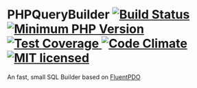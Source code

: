 # PHPQueryBuilder [![Build Status](https://travis-ci.org/ridaamirini/PHPQueryBuilder.svg?branch=master)](https://travis-ci.org/ridaamirini/PHPQueryBuilder) [![Minimum PHP Version](https://img.shields.io/badge/php-%3E%3D%207.0-8892BF.svg)](https://php.net/) [![Test Coverage](https://codeclimate.com/github/ridaamirini/PHPQueryBuilder/badges/coverage.svg) ](https://codeclimate.com/github/ridaamirini/PHPQueryBuilder/coverage) [![Code Climate](https://codeclimate.com/github/ridaamirini/PHPQueryBuilder/badges/gpa.svg)](https://codeclimate.com/github/ridaamirini/PHPQueryBuilder) [![MIT licensed](https://img.shields.io/badge/license-MIT-blue.svg)](https://raw.githubusercontent.com/hyperium/hyper/master/LICENSE)
An fast, small SQL Builder based on [FluentPDO](https://github.com/envms/fluentpdo)


